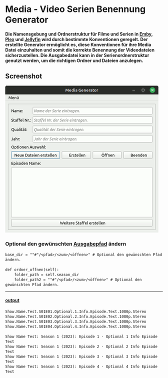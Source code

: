 # Media - Video Serien Benennung Generator

#### Die Namensgebung und Ordnerstruktur für Filme und Serien in [Emby](https://emby.media/support/articles/TV-Naming.html#episode-naming-conventions), [Plex](https://support.plex.tv/articles/naming-and-organizing-your-tv-show-files/#toc-0) und [Jellyfin](https://jellyfin.org/docs/general/server/media/shows) wird durch bestimmte Konventionen geregelt. Der erstellte Generator ermöglicht es, diese Konventionen für ihre Media Datei einzuhalten und somit die korrekte Benennung der Videodateien sicherzustellen. Die Ausgabedatei kann in der Serienordnerstruktur genutzt werden, um die richtigen Ordner und Dateien anzulegen. 
## Screenshot
![media_generator.gif](https://github.com/Morpheus2018/media_generator/blob/main/screenshot/media_generator.gif)


### Optional den gewünschten [Ausgabepfad](#L65) ändern
```
base_dir = ""#"/<pfad>/<zum>/<öffnen>" # Optional den gewünschten Pfad ändern.

def ordner_offnen(self):
    folder_path = self.season_dir
    folder_path2 = ""#"/<pfad>/<zum>/<öffnen>" # Optional den gewünschten Pfad ändern.
```
***

#### [output]()

```
Show.Name.Test.S01E01.Optional.1.Info.Episode.Text.1080p.Stereo
Show.Name.Test.S01E02.Optional.2.Info.Episode.Text.1080p.Stereo
Show.Name.Test.S01E03.Optional.3.Info.Episode.Text.1080p.Stereo
Show.Name.Test.S01E04.Optional.4.Info.Episode.Text.1080p.Stereo

Show Name Test: Season 1 (2023): Episode 1 - Optional 1 Info Episode Text
Show Name Test: Season 1 (2023): Episode 2 - Optional 2 Info Episode Text
Show Name Test: Season 1 (2023): Episode 3 - Optional 3 Info Episode Text
Show Name Test: Season 1 (2023): Episode 4 - Optional 4 Info Episode Text
```
